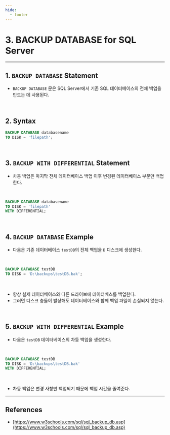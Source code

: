 ```yaml
---
hide:
  - footer
---
```


# 3. BACKUP DATABASE for SQL Server

---

## 1. `BACKUP DATABASE` Statement

- `BACKUP DATABASE` 문은 SQL Server에서 기존 SQL 데이터베이스의 전체 백업을 만드는 데 사용된다.

<br/>

## 2. Syntax

```sql
BACKUP DATABASE databasename
TO DISK = 'filepath';
```

<br/>

## 3. `BACKUP WITH DIFFERENTIAL` Statement

- 차등 백업은 마지막 전체 데이터베이스 백업 이후 변경된 데이터베이스 부분만 백업한다.

<br/>

```sql
BACKUP DATABASE databasename
TO DISK = 'filepath'
WITH DIFFERENTIAL;
```

<br/>

## 4. `BACKUP DATABASE` Example

- 다음은 기존 데이터베이스 `testDB`의 전체 백업을 `D` 디스크에 생성한다.

<br/>

```sql
BACKUP DATABASE testDB
TO DISK = 'D:\backups\testDB.bak';
```

<br/>

- 항상 실제 데이터베이스와 다른 드라이브에 데이터베스를 백업한다.
- 그러면 디스크 충돌이 발상해도 데이터베이스와 함께 백업 파일이 손실되지 않는다.

<br/>

## 5. `BACKUP WITH DIFFERENTIAL` Example

- 다음은 `testDB` 데이터베이스의 차등 백업을 생성한다.

<br/>

```sql
BACKUP DATABASE testDB
TO DISK = 'D:\backups\testDB.bak'
WITH DIFFERENTIAL;
```

<br/>

- 차등 백업은 변경 사항만 백업되기 때문에 백업 시간을 줄여준다.

---

## References

- [https://www.w3schools.com/sql/sql_backup_db.asp](https://www.w3schools.com/sql/sql_backup_db.asp)
